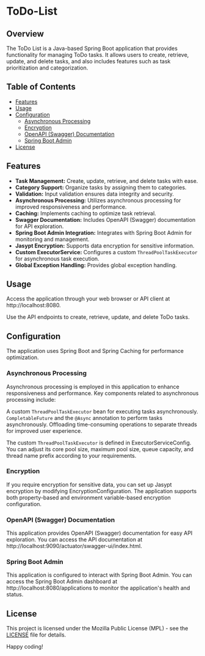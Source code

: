 # ToDo-List

## Overview
The ToDo List is a Java-based Spring Boot application that provides functionality for managing ToDo tasks. It allows users to create, retrieve, update, and delete tasks, and also includes features such as task prioritization and categorization.

## Table of Contents
- [Features](#features)
- [Usage](#usage)
- [Configuration](#configuration)
  - [Asynchronous Processing](#asynchronous-processing)
  - [Encryption](#encryption)
  - [OpenAPI (Swagger) Documentation](#openAPI-(swagger)-documentation)
  - [Spring Boot Admin](#spring-boot-admin)
- [License](#license)

## Features

- **Task Management:** Create, update, retrieve, and delete tasks with ease.
- **Category Support:** Organize tasks by assigning them to categories.
- **Validation:** Input validation ensures data integrity and security.
- **Asynchronous Processing:** Utilizes asynchronous processing for improved responsiveness and performance.
- **Caching:** Implements caching to optimize task retrieval.
- **Swagger Documentation:** Includes OpenAPI (Swagger) documentation for API exploration.
- **Spring Boot Admin Integration:** Integrates with Spring Boot Admin for monitoring and management.
- **Jasypt Encryption:** Supports data encryption for sensitive information.
- **Custom ExecutorService:** Configures a custom `ThreadPoolTaskExecutor` for asynchronous task execution.
- **Global Exception Handling:** Provides global exception handling.

## Usage
Access the application through your web browser or API client at http://localhost:8080.

Use the API endpoints to create, retrieve, update, and delete ToDo tasks.

## Configuration
The application uses Spring Boot and Spring Caching for performance optimization.

### Asynchronous Processing
Asynchronous processing is employed in this application to enhance responsiveness and performance. Key components related to asynchronous processing include:

A custom `ThreadPoolTaskExecutor` bean for executing tasks asynchronously.
`CompletableFuture` and the `@Async` annotation to perform tasks asynchronously.
Offloading time-consuming operations to separate threads for improved user experience.

The custom `ThreadPoolTaskExecutor` is defined in ExecutorServiceConfig. You can adjust its core pool size, maximum pool size, queue capacity, and thread name prefix according to your requirements.

### Encryption
If you require encryption for sensitive data, you can set up Jasypt encryption by modifying EncryptionConfiguration. The application supports both property-based and environment variable-based encryption configuration.

### OpenAPI (Swagger) Documentation
This application provides OpenAPI (Swagger) documentation for easy API exploration. You can access the API documentation at http://localhost:9090/actuator/swagger-ui/index.html.

### Spring Boot Admin
This application is configured to interact with Spring Boot Admin. You can access the Spring Boot Admin dashboard at http://localhost:8080/applications to monitor the application's health and status.

## License
This project is licensed under the Mozilla Public License (MPL) - see the [LICENSE](https://github.com/nevinmathew/ToDo-List/blob/main/LICENSE) file for details.

Happy coding!

